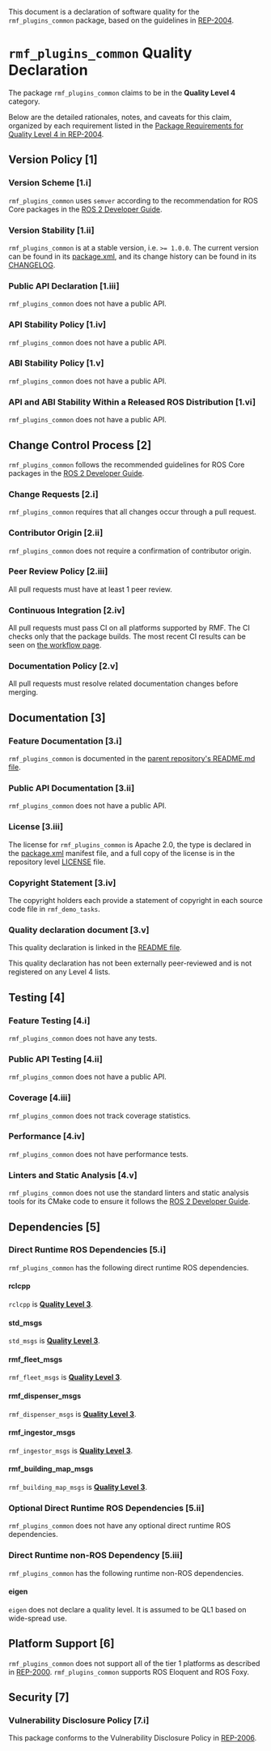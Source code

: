 This document is a declaration of software quality for the `rmf_plugins_common` package, based on the guidelines in [REP-2004](https://www.ros.org/reps/rep-2004.html).

# `rmf_plugins_common` Quality Declaration

The package `rmf_plugins_common` claims to be in the **Quality Level 4** category.

Below are the detailed rationales, notes, and caveats for this claim, organized by each requirement listed in the [Package Requirements for Quality Level 4 in REP-2004](https://www.ros.org/reps/rep-2004.html).

## Version Policy [1]

### Version Scheme [1.i]

`rmf_plugins_common` uses `semver` according to the recommendation for ROS Core packages in the [ROS 2 Developer Guide](https://index.ros.org/doc/ros2/Contributing/Developer-Guide/#versioning).

### Version Stability [1.ii]

`rmf_plugins_common` is at a stable version, i.e. `>= 1.0.0`.
The current version can be found in its [package.xml](package.xml), and its change history can be found in its [CHANGELOG](CHANGELOG.rst).

### Public API Declaration [1.iii]

`rmf_plugins_common` does not have a public API.

### API Stability Policy [1.iv]

`rmf_plugins_common` does not have a public API.

### ABI Stability Policy [1.v]

`rmf_plugins_common` does not have a public API.

### API and ABI Stability Within a Released ROS Distribution [1.vi]

`rmf_plugins_common` does not have a public API.

## Change Control Process [2]

`rmf_plugins_common` follows the recommended guidelines for ROS Core packages in the [ROS 2 Developer Guide](https://index.ros.org/doc/ros2/Contributing/Developer-Guide/#package-requirements).

### Change Requests [2.i]

`rmf_plugins_common` requires that all changes occur through a pull request.

### Contributor Origin [2.ii]

`rmf_plugins_common` does not require a confirmation of contributor origin.

### Peer Review Policy [2.iii]

All pull requests must have at least 1 peer review.

### Continuous Integration [2.iv]

All pull requests must pass CI on all platforms supported by RMF.
The CI checks only that the package builds.
The most recent CI results can be seen on [the workflow page](https://github.com/open-rmf/rmf_simulation/actions).

### Documentation Policy [2.v]

All pull requests must resolve related documentation changes before merging.

## Documentation [3]

### Feature Documentation [3.i]

`rmf_plugins_common` is documented in the [parent repository's README.md file](https://github.com/open-rmf/rmf_simulation/blob/master/README.md).

### Public API Documentation [3.ii]

`rmf_plugins_common` does not have a public API.

### License [3.iii]

The license for `rmf_plugins_common` is Apache 2.0, the type is declared in the [package.xml](package.xml) manifest file, and a full copy of the license is in the repository level [LICENSE](../LICENSE) file.

### Copyright Statement [3.iv]

The copyright holders each provide a statement of copyright in each source code file in `rmf_demo_tasks`.

### Quality declaration document [3.v]

This quality declaration is linked in the [README file](README.md).

This quality declaration has not been externally peer-reviewed and is not registered on any Level 4 lists.

## Testing [4]

### Feature Testing [4.i]

`rmf_plugins_common` does not have any tests.

### Public API Testing [4.ii]

`rmf_plugins_common` does not have a public API.

### Coverage [4.iii]

`rmf_plugins_common` does not track coverage statistics.

### Performance [4.iv]

`rmf_plugins_common` does not have performance tests.

### Linters and Static Analysis [4.v]

`rmf_plugins_common` does not use the standard linters and static analysis tools for its CMake code to ensure it follows the [ROS 2 Developer Guide](https://index.ros.org/doc/ros2/Contributing/Developer-Guide/#linters).

## Dependencies [5]

### Direct Runtime ROS Dependencies [5.i]

`rmf_plugins_common` has the following direct runtime ROS dependencies.

#### rclcpp

`rclcpp` is [**Quality Level 3**](https://github.com/ros2/rclcpp/blob/master/rclcpp/QUALITY_DECLARATION.md).

#### std_msgs

`std_msgs` is [**Quality Level 3**](https://github.com/ros2/common_interfaces/blob/master/std_msgs/QUALITY_DECLARATION.md).

#### rmf\_fleet\_msgs

`rmf_fleet_msgs` is [**Quality Level 3**](https://github.com/open-rmf/rmf_core_msgs/blob/master/rmf_fleet_msgs/QUALITY_DECLARATION.md).

#### rmf\_dispenser\_msgs

`rmf_dispenser_msgs` is [**Quality Level 3**](https://github.com/open-rmf/rmf_core_msgs/blob/master/rmf_dispenser_msgs/QUALITY_DECLARATION.md).

#### rmf\_ingestor\_msgs

`rmf_ingestor_msgs` is [**Quality Level 3**](https://github.com/open-rmf/rmf_core_msgs/blob/master/rmf_ingestor_msgs/QUALITY_DECLARATION.md).

#### rmf\_building\_map\_msgs

`rmf_building_map_msgs` is [**Quality Level 3**](https://github.com/open-rmf/rmf_building_map_msgs/blob/master/rmf_building_map_msgs/QUALITY_DECLARATION.md).

### Optional Direct Runtime ROS Dependencies [5.ii]

`rmf_plugins_common` does not have any optional direct runtime ROS dependencies.

### Direct Runtime non-ROS Dependency [5.iii]

`rmf_plugins_common` has the following runtime non-ROS dependencies.

#### eigen

`eigen` does not declare a quality level.
It is assumed to be QL1 based on wide-spread use.

## Platform Support [6]

`rmf_plugins_common` does not support all of the tier 1 platforms as described in [REP-2000](https://www.ros.org/reps/rep-2000.html#support-tiers).
`rmf_plugins_common` supports ROS Eloquent and ROS Foxy.

## Security [7]

### Vulnerability Disclosure Policy [7.i]

This package conforms to the Vulnerability Disclosure Policy in [REP-2006](https://www.ros.org/reps/rep-2006.html).
